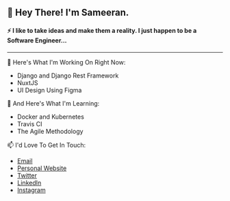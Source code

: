 ## 👋 Hey There! I'm Sameeran.

#### ⚡ I like to take ideas and make them a reality. I just happen to be a Software Engineer...
---
🔭 Here's What I'm Working On Right Now:
*  Django and Django Rest Framework
* NuxtJS
* UI Design Using Figma

🌱 And Here's What I'm Learning:
* Docker and Kubernetes
* Travis CI
* The Agile Methodology

📫  I'd Love To Get In Touch:
* [Email](mailto:sameeranbandishti93@gmail.com)
* [Personal Website](https://www.sameeranbandishti.com)
* [Twitter](https://twitter.com/Sameeran_B)
* [LinkedIn]([https://www.linkedin.com/in/sameeran-bandishti/](https://www.linkedin.com/in/sameeran-bandishti/))
* [Instagram]([https://www.instagram.com/sameeran_bandishti/](https://www.instagram.com/sameeran_bandishti/))


